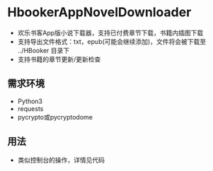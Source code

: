 # HbookerAppNovelDownloader
 - 欢乐书客App版小说下载器，支持已付费章节下载，书籍内插图下载
 - 支持导出文件格式：txt，epub(可能会继续添加)，文件将会被下载至 ../HBooker 目录下
 - 支持书籍的章节更新/更新检查
## 需求环境
 * Python3
 * requests
 * pycrypto或pycryptodome
## 用法
 - 类似控制台的操作，详情见代码
